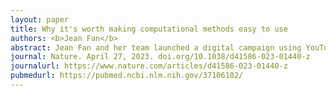 ```yaml
---
layout: paper
title: Why it's worth making computational methods easy to use
authors: <b>Jean Fan</b>
abstract: Jean Fan and her team launched a digital campaign using YouTube, GitHub and blogs to make a computational-biology tool accessible to all.
journal: Nature. April 27, 2023. doi.org/10.1038/d41586-023-01440-z
journalurl: https://www.nature.com/articles/d41586-023-01440-z
pubmedurl: https://pubmed.ncbi.nlm.nih.gov/37106102/
---
```


